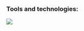 ### Tools and technologies:

<img src="https://img.shields.io/badge/JAVA-20B2AA?style=for-the-badge&logo=Testing Library&logoColor=4B0082"/>
